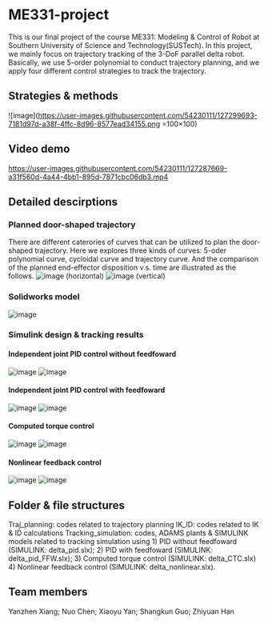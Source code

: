 # ME331-project

This is our final project of the course ME331: Modeling & Control of Robot at Southern University of Science and Technology(SUSTech). In this project, we mainly focus on trajectory tracking of the 3-DoF parallel delta robot. Basically, we use 5-order polynomial to conduct trajectory planning, and we apply four different control strategies to track the trajectory.
## Strategies & methods
![image](https://user-images.githubusercontent.com/54230111/127299693-7181d97d-a38f-4ffc-8d96-8577ead34155.png =100×100)
## Video demo
https://user-images.githubusercontent.com/54230111/127287669-a31f560d-4a44-4bb1-895d-7871cbc06db3.mp4
## Detailed descirptions
### Planned door-shaped trajectory
There are different caterories of curves that can be utilized to plan the door-shaped trajectory. Here we explores three kinds of curves: 5-oder polynomial curve, cycloidal curve and trajectory curve. And the comparison of the planned end-effector disposition v.s. time are illustrated as the follows.
![image](https://user-images.githubusercontent.com/54230111/127298846-8f67756c-3534-4907-8f99-e76de6c39010.png)
(horizontal)
![image](https://user-images.githubusercontent.com/54230111/127298859-04e4aa22-16de-443f-8adc-5b35a8b01f4f.png)
(vertical)
### Solidworks model
![image](https://user-images.githubusercontent.com/54230111/127298924-e5d1d5aa-4788-44d9-8fd6-93a704e46c0c.png)
### Simulink design & tracking results
#### Independent joint PID control without feedfoward
![image](https://user-images.githubusercontent.com/54230111/127299211-669c09a5-423a-4349-9f7e-6b670f0fdde1.png)
![image](https://user-images.githubusercontent.com/54230111/127299271-cf2e2643-9489-42c4-a898-5c7ceefa4e1a.png)
#### Independent joint PID control with feedfoward
![image](https://user-images.githubusercontent.com/54230111/127299297-bee33842-7922-4c8c-b3cc-50100f5b7761.png)
![image](https://user-images.githubusercontent.com/54230111/127299310-a4e369e8-2af8-4cf2-8d4c-3d8d80d3f2c0.png)
#### Computed torque control
![image](https://user-images.githubusercontent.com/54230111/127299336-56d0251f-e175-4816-a732-205d29e620b4.png)
![image](https://user-images.githubusercontent.com/54230111/127299349-8ec62c9c-6042-40d3-b604-aa90400743b9.png)
#### Nonlinear feedback control
![image](https://user-images.githubusercontent.com/54230111/127299397-bc8bce34-ddd1-47b7-b0d7-b47fa64fae88.png)
![image](https://user-images.githubusercontent.com/54230111/127299409-e49f00d7-4530-4a53-a122-a6be9271d519.png)
## Folder & file structures
Traj_planning: codes related to trajectory planning
IK_ID: codes related to IK & ID calculations
Tracking_simulation: codes, ADAMS plants & SIMULINK models related to tracking simulation using 1) PID without feedfoward (SIMULINK: delta_pid.slx); 2) PID with feedfoward (SIMULINK: delta_pid_FFW.slx); 3) Computed torque control (SIMULINK: delta_CTC.slx) 4) Nonlinear feedback control (SIMULINK: delta_nonlinear.slx). 
## Team members
Yanzhen Xiang; Nuo Chen; Xiaoyu Yan; Shangkun Guo; Zhiyuan Han
